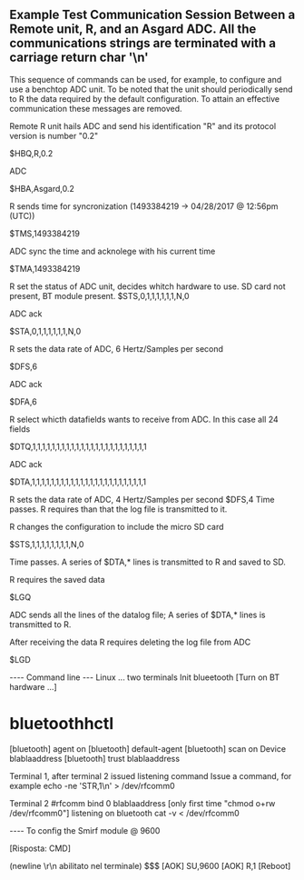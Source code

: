 ## Example Test Communication Session Between a Remote unit, R,  and an Asgard ADC. All the communications strings are terminated with a carriage return char '\n'

This sequence of commands can be used, for example, to configure and use a benchtop ADC unit. To be noted that the unit should periodically send to R the data required by the default configuration. To attain an effective communication these messages are removed.


Remote R unit hails ADC and send his identification "R" and its protocol version is number "0.2"

$HBQ,R,0.2

ADC

$HBA,Asgard,0.2

R sends time for syncronization (1493384219 -> 04/28/2017 @ 12:56pm (UTC))

$TMS,1493384219

ADC sync the time and acknolege with his current time

$TMA,1493384219

R set the status of ADC unit, decides whitch hardware to use. SD card not present, BT module present.
$STS,0,1,1,1,1,1,1,N,0

ADC ack

$STA,0,1,1,1,1,1,1,N,0

R sets the data rate of ADC, 6 Hertz/Samples per second

$DFS,6

ADC ack

$DFA,6

R select whicth datafields wants to receive from ADC. In this case all 24 fields

$DTQ,1,1,1,1,1,1,1,1,1,1,1,1,1,1,1,1,1,1,1,1,1,1,1,1

ADC ack

$DTA,1,1,1,1,1,1,1,1,1,1,1,1,1,1,1,1,1,1,1,1,1,1,1,1

R sets the data rate of ADC, 4 Hertz/Samples per second
$DFS,4
Time passes. R requires than that the log file is transmitted to it.

R changes the configuration to include the micro SD card

$STS,1,1,1,1,1,1,1,1,N,0 

Time passes. A series of $DTA,* lines is transmitted to R and saved to SD.


R requires the saved data

$LGQ

ADC sends all the lines of the datalog file; A series of $DTA,* lines is transmitted to R.

After receiving the data R requires deleting the log file from ADC

$LGD


---- Command line --- Linux ... two terminals
Init blueetooth [Turn on BT hardware ...]

# bluetoothhctl
[bluetooth] agent on
[bluetooth] default-agent
[bluetooth] scan on
Device blablaaddress
[bluetooth] trust blablaaddress

Terminal 1, after terminal 2 issued listening command
Issue a command, for example
echo -ne 'STR,1\n' > /dev/rfcomm0

Terminal 2
#rfcomm bind 0 blablaaddress
[only first time "chmod o+rw /dev/rfcomm0"]
listening on bluetooth
cat -v < /dev/rfcomm0


---- To config the Smirf module @ 9600 

[Risposta: CMD]

(newline \r\n abilitato nel terminale)
$$$
[AOK]
SU,9600
[AOK]
R,1
[Reboot]
